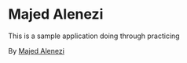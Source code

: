 # Majed Alenezi

This is a sample application doing through practicing

By [Majed Alenezi](https://twitter.com/iMaj3d)